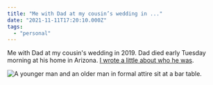 ```yaml
---
title: "Me with Dad at my cousin’s wedding in ..."
date: "2021-11-11T17:20:10.000Z"
tags: 
  - "personal"
---
```


Me with Dad at my cousin's wedding in 2019. Dad died early Tuesday morning at his home in Arizona. [I wrote a little about who he was](https://nicksimson.com/posts/2021-boone/).

![A younger man and an older man in formal attire sit at a bar table.](images/a76866e67d.jpg)
